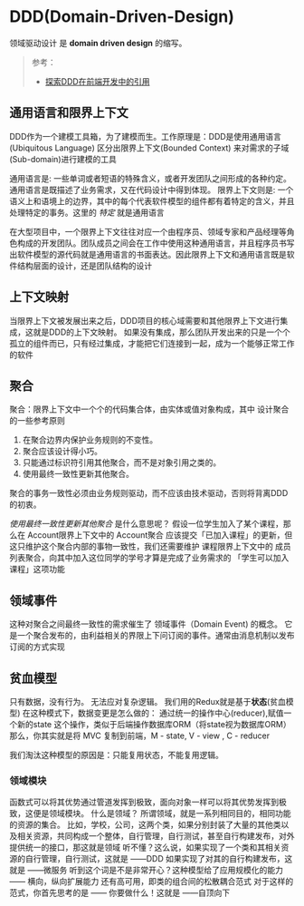# DDD(Domain-Driven-Design)
领域驱动设计 是 **domain driven design** 的缩写。

> 参考：
> * [探索DDD在前端开发中的引用](https://darkyzhou.net/frontend-with-ddd-2/)

## 通用语言和限界上下文
DDD作为一个建模工具箱，为了建模而生。工作原理是：DDD是使用通用语言(Ubiquitous Language) 区分出限界上下文(Bounded Context) 来对需求的子域(Sub-domain)进行建模的工具

通用语言是: 一些单词或者短语的特殊含义，或者开发团队之间形成的各种约定。通用语言是既描述了业务需求，又在代码设计中得到体现。
限界上下文则是: 一个语义上和语境上的边界，其中的每个代表软件模型的组件都有着特定的含义，并且处理特定的事务。这里的 *特定* 就是通用语言

在大型项目中，一个限界上下文往往对应一个由程序员、领域专家和产品经理等角色构成的开发团队。团队成员之间会在工作中使用这种通用语言，并且程序员书写出软件模型的源代码就是通用语言的书面表达。因此限界上下文和通用语言既是软件结构层面的设计，还是团队结构的设计


## 上下文映射
当限界上下文被发展出来之后，DDD项目的核心域需要和其他限界上下文进行集成，这就是DDD的上下文映射。
如果没有集成，那么团队开发出来的只是一个个孤立的组件而已，只有经过集成，才能把它们连接到一起，成为一个能够正常工作的软件



## 聚合
聚合：限界上下文中一个个的代码集合体，由实体或值对象构成，其中
设计聚合的一些参考原则
1. 在聚合边界内保护业务规则的不变性。
2. 聚合应该设计得小巧。
3. 只能通过标识符引用其他聚合，而不是对象引用之类的。
4. 使用最终一致性更新其他聚合。

聚合的事务一致性必须由业务规则驱动，而不应该由技术驱动，否则将背离DDD的初衷。

*使用最终一致性更新其他聚合* 是什么意思呢？
假设一位学生加入了某个课程，那么在 Account限界上下文中的 Account聚合 应该提交「已加入课程」的更新，但这只维护这个聚合内部的事物一致性，我们还需要维护 课程限界上下文中的 成员列表聚合，向其中加入这位同学的学号才算是完成了业务需求的 「学生可以加入课程」这项功能


## 领域事件
这种对聚合之间最终一致性的需求催生了 领域事件（Domain Event) 的概念。
它是一个聚合发布的，由利益相关的界限上下问订阅的事件。通常由消息机制以发布订阅的方式实现


## 贫血模型
只有数据，没有行为。
无法应对复杂逻辑。
我们用的Redux就是基于**状态**(贫血模型)
在这种模式下，数据变更是怎么做的：
通过统一的操作中心(reducer),赋值一个新的state
这个操作，类似于后端操作数据库ORM（将state视为数据库ORM）
那么，你其实就是将 MVC 复制到前端，M - state, V - view , C - reducer

我们淘汰这种模型的原因是：只能复用状态，不能复用逻辑。



### 领域模块
函数式可以将其优势通过管道发挥到极致，面向对象一样可以将其优势发挥到极致，这便是领域模块。
什么是领域？
所谓领域，就是一系列相同目的，相同功能的资源的集合。
比如，学校，公司，这两个类，如果分别封装了大量的其他类以及相关资源，共同构成一个整体，自行管理，自行测试，甚至自行构建发布，对外提供统一的接口，那这就是领域
听不懂？这么说，如果实现了一个类和其相关资源的自行管理，自行测试，这就是 ——DDD
如果实现了对其的自行构建发布，这就是 ——微服务
听到这个词是不是非常开心？这种模型给了应用规模化的能力 —— 横向，纵向扩展能力
还有高可用，即类的组合间的松散耦合范式
对于这样的范式，你首先思考的是 —— 你要做什么！这就是 ——自顶向下

